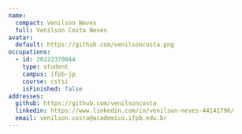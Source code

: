```yaml
---
name:
  compact: Venilson Neves
  full: Venilson Costa Neves
avatar:
  default: https://github.com/venilsoncosta.png
occupations:
  - id: 20222370044
    type: student
    campus: ifpb-jp
    course: cstsi
    isFinished: false
addresses:
  github: https://github.com/venilsoncosta
  linkedin: https://www.linkedin.com/in/venilson-neves-44141796/
  email: venilson.costa@academico.ifpb.edu.br
---
```

